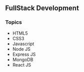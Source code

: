 ## FullStack Development

### Topics

* HTML5
* CSS3
* Javascript
* Node JS
* Express JS
* MongoDB
* React JS